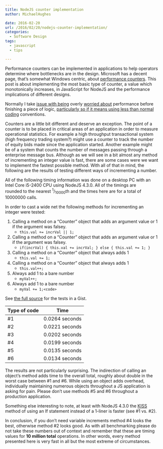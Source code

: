 ```yaml
---
title: NodeJS counter implementation
author: MichaelHughes

date: 2016-02-20
url: /2016/02/20/nodejs-counter-implementation/
categories:
  - Software Design
tags:
  - javascript
  - tips

---
```

Performance counters can be implemented in applications to help operators determine where bottlenecks are in the design. Microsoft has a decent page, that’s somewhat Windows centric, about [performance counters][1]. This post is about implementing the most basic type of counter, a value which monotonically increases, in JavaScript for NodeJS and the performance implications of different designs.


 [1]: https://msdn.microsoft.com/en-us/library/windows/desktop/aa371643(v=vs.85).aspx

<!--more-->

Normally I take [issue with being][2] overly [worried about][3] performance before finishing a piece of logic, [particularly so if it means using less than normal coding][4] conventions.

Counters are a little bit different and deserve an exception. The point of a counter is to be placed in critical areas of an application in order to measure operational statistics. For example a high throughput transactional system (high frequency trading system?) might use a counter to track the number of equity bids made since the application started. Another example might be of a system that counts the number of messages passing through a enterprise message bus. Although as we will see in a bit almost any method of incrementing an integer value is fast, there are some cases were we want to implement the fastest possible method. With all of that in mind, the following are the results of testing different ways of incrementing a number.

All of the following timing information was done on a desktop PC with an Intel Core i5-2400 CPU using NodeJS 4.3.0. All of the timings are rounded to the nearest <sup>1</sup>/<sub>10000</sub>th and the times here are for a total of 10000000 calls.

In order to cast a wide net the following methods for incrementing an integer were tested:

  1. Calling a method on a “Counter” object that adds an argument value or 1 if the argument was falsey. 
      * `this.val += incrVal || 1;`
  2. Calling a method on a “Counter” object that adds an argument value or 1 if the argument was falsey. 
      * `if(incrVal) { this.val += incrVal; } else { this.val += 1; }`
  3. Calling a method on a “Counter” object that always adds 1 
      * `this.val += 1;`
  4. Calling a method on a “Counter” object that always adds 1 
      * `this.val++;`
  5. Always add 1 to a bare number 
      * `myVal++;`
  6. Always add 1 to a bare number 
      * `myVal += 1;<code>`</code>

See [the full source][5] for the tests in a Gist.

| Type of code | Time           |
| ------------ | -------------- |
| #1           | 0.0264 seconds |
| #2           | 0.0221 seconds |
| #3           | 0.0202 seconds |
| #4           | 0.0199 seconds |
| #5           | 0.0135 seconds |
| #6           | 0.0134 seconds |

The results are not particularly surprising. The indirection of calling an object’s method adds time to the overall total, roughly about double in the worst case between #1 and #6. While using an object adds overhead, individually maintaining numerous objects throughout a JS application is asking for pain. Please don’t use methods #5 and #6 throughout a production application.

Something else interesting to note, at least with NodeJS 4.3.0 the [KISS][6] method of using an If statement instead of a 1-liner is faster (see #1 vs. #2).

In conclusion, if you don&#8217;t need variable increments method #4 looks the best, otherwise method #2 looks good. As with all benchmarking please do not take these numbers out of context and remember that these are timing values for **10 million total** operations. In other words, every method presented here is very fast in all but the most extreme of circumstances.

 [2]: https://codinginthetrenches.com/2014/09/10/java-arraylist-resize-costs/
 [3]: https://codinginthetrenches.com/2014/09/01/how-long-it-takes-to-throw-an-exception-in-java/
 [4]: https://codinginthetrenches.com/2015/03/15/loops-in-nodejs/
 [5]: https://gist.github.com/msh9/16e43bbb28d8237c648c
 [6]: https://en.wikipedia.org/wiki/KISS_principle